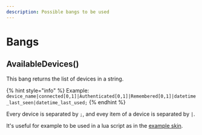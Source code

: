 ```yaml
---
description: Possible bangs to be used
---
```


# Bangs

## AvailableDevices()

This bang returns the list of devices in a string.

{% hint style="info" %}
Example:\
`device_name|connected[0,1]|Authenticated[0,1]|Remembered[0,1]|datetime_last_seen|datetime_last_used;`
{% endhint %}

Every device is separated by `;`, and evey item of a device is separated by `|`.

It's useful for example to be used in a lua script as in the [example skin](https://github.com/66Bunz/Rainmeter-Bluetooth-Plugin/tree/main/Bluetooth-Example-Skin).


